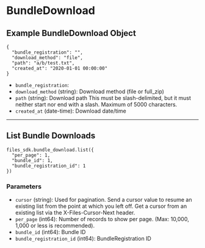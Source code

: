 # BundleDownload

## Example BundleDownload Object

```
{
  "bundle_registration": "",
  "download_method": "file",
  "path": "a/b/test.txt",
  "created_at": "2020-01-01 00:00:00"
}
```

* `bundle_registration`: 
* `download_method` (string): Download method (file or full_zip)
* `path` (string): Download path This must be slash-delimited, but it must neither start nor end with a slash. Maximum of 5000 characters.
* `created_at` (date-time): Download date/time


---

## List Bundle Downloads

```
files_sdk.bundle_download.list({
  "per_page": 1,
  "bundle_id": 1,
  "bundle_registration_id": 1
})
```

### Parameters

* `cursor` (string): Used for pagination.  Send a cursor value to resume an existing list from the point at which you left off.  Get a cursor from an existing list via the X-Files-Cursor-Next header.
* `per_page` (int64): Number of records to show per page.  (Max: 10,000, 1,000 or less is recommended).
* `bundle_id` (int64): Bundle ID
* `bundle_registration_id` (int64): BundleRegistration ID
